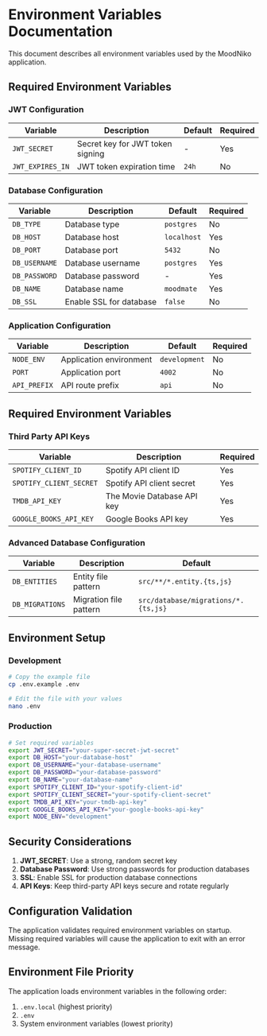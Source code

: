 # Environment Variables Documentation

This document describes all environment variables used by the MoodNiko application.

## Required Environment Variables

### JWT Configuration
| Variable | Description | Default | Required |
|----------|-------------|---------|----------|
| `JWT_SECRET` | Secret key for JWT token signing | - | Yes |
| `JWT_EXPIRES_IN` | JWT token expiration time | `24h` | No |

### Database Configuration
| Variable | Description | Default | Required |
|----------|-------------|---------|----------|
| `DB_TYPE` | Database type | `postgres` | No |
| `DB_HOST` | Database host | `localhost` | Yes |
| `DB_PORT` | Database port | `5432` | No |
| `DB_USERNAME` | Database username | `postgres` | Yes |
| `DB_PASSWORD` | Database password | - | Yes |
| `DB_NAME` | Database name | `moodmate` | Yes |
| `DB_SSL` | Enable SSL for database | `false` | No |

### Application Configuration
| Variable | Description | Default | Required |
|----------|-------------|---------|----------|
| `NODE_ENV` | Application environment | `development` | No |
| `PORT` | Application port | `4002` | No |
| `API_PREFIX` | API route prefix | `api` | No |

## Required Environment Variables

### Third Party API Keys
| Variable | Description | Required |
|----------|-------------|----------|
| `SPOTIFY_CLIENT_ID` | Spotify API client ID | Yes |
| `SPOTIFY_CLIENT_SECRET` | Spotify API client secret | Yes |
| `TMDB_API_KEY` | The Movie Database API key | Yes |
| `GOOGLE_BOOKS_API_KEY` | Google Books API key | Yes |

### Advanced Database Configuration
| Variable | Description | Default |
|----------|-------------|---------|
| `DB_ENTITIES` | Entity file pattern | `src/**/*.entity.{ts,js}` |
| `DB_MIGRATIONS` | Migration file pattern | `src/database/migrations/*.{ts,js}` |

## Environment Setup

### Development
```bash
# Copy the example file
cp .env.example .env

# Edit the file with your values
nano .env
```

### Production
```bash
# Set required variables
export JWT_SECRET="your-super-secret-jwt-secret"
export DB_HOST="your-database-host"
export DB_USERNAME="your-database-username"
export DB_PASSWORD="your-database-password"
export DB_NAME="your-database-name"
export SPOTIFY_CLIENT_ID="your-spotify-client-id"
export SPOTIFY_CLIENT_SECRET="your-spotify-client-secret"
export TMDB_API_KEY="your-tmdb-api-key"
export GOOGLE_BOOKS_API_KEY="your-google-books-api-key"
export NODE_ENV="development"
```

## Security Considerations

1. **JWT_SECRET**: Use a strong, random secret key
2. **Database Password**: Use strong passwords for production databases
3. **SSL**: Enable SSL for production database connections
4. **API Keys**: Keep third-party API keys secure and rotate regularly

## Configuration Validation

The application validates required environment variables on startup. Missing required variables will cause the application to exit with an error message.

## Environment File Priority

The application loads environment variables in the following order:
1. `.env.local` (highest priority)
2. `.env`
3. System environment variables (lowest priority) 